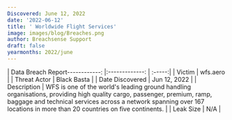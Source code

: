 ```yaml
---
Discovered: June 12, 2022
date: '2022-06-12'
title: ' Worldwide Flight Services'
image: images/blog/Breaches.png
author: Breachsense Support
draft: false
yearmonths: 2022/june
---
```


| Data Breach Report------------:   |:-------------:    | :-----:|
| Victim    | wfs.aero      | 
| Threat Actor    | Black Basta      | 
| Date Discovered    | Jun 12, 2022      | 
| Description    | WFS is one of the world's leading ground handling organisations, providing high quality cargo, passenger, premium, ramp, baggage and technical services across a network spanning over 167 locations in more than 20 countries on five continents.      | 
| Leak Size    | N/A      | 

